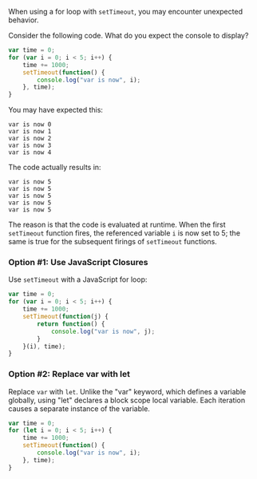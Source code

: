When using a for loop with `setTimeout`, you may encounter unexpected behavior.

Consider the following code. What do you expect the console to display?

```javascript
var time = 0;
for (var i = 0; i < 5; i++) {
    time += 1000;
    setTimeout(function() {
        console.log("var is now", i);
    }, time);
}
```

You may have expected this:

```
var is now 0
var is now 1
var is now 2
var is now 3
var is now 4
```

The code actually results in:

```
var is now 5
var is now 5
var is now 5
var is now 5
var is now 5
```

The reason is that the code is evaluated at runtime. When the first `setTimeout` function fires, the referenced variable `i` is now set to 5; the same is true for the subsequent firings of `setTimeout` functions.

### Option #1: Use JavaScript Closures

Use `setTimeout` with a JavaScript for loop:

```javascript
var time = 0;
for (var i = 0; i < 5; i++) {
    time += 1000;
    setTimeout(function(j) {
        return function() {
            console.log("var is now", j);
        }
    }(i), time);
}
```

### Option #2: Replace var with let

Replace `var` with `let`. Unlike the "var" keyword, which defines a variable globally, using "let" declares a block scope local variable. Each iteration causes a separate instance of the variable.

```javascript
var time = 0;
for (let i = 0; i < 5; i++) {
    time += 1000;
    setTimeout(function() {
        console.log("var is now", i);
    }, time);
}
```